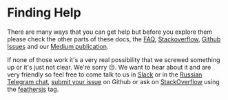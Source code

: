 # Finding Help

There are many ways that you can get help but before you explore them please check the other parts of these docs, the [FAQ](../faq/readme.md), [Stackoverflow](http://stackoverflow.com/questions/tagged/feathersjs), [Github Issues](https://github.com/issues?utf8=%E2%9C%93&q=is%3Aopen+is%3Aissue+user%3Afeathersjs+) and our [Medium publication](https://blog.feathersjs.com/).

If none of those work it's a very real possibility that we screwed something up or it's just not clear. We're sorry :disappointed_relieved:. We want to hear about it and are very friendly so feel free to come talk to us in [Slack](http://slack.feathersjs.com/) or in the [Russian Telegram chat](https://t.me/featherjs), [submit your issue](https://github.com/feathersjs/feathers/issues/new) on Github or ask on [StackOverflow](http://stackoverflow.com) using the [feathersjs](http://stackoverflow.com/questions/tagged/feathersjs) tag.
